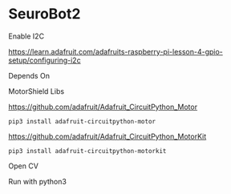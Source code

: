 # SeuroBot2

Enable I2C

https://learn.adafruit.com/adafruits-raspberry-pi-lesson-4-gpio-setup/configuring-i2c

Depends On

MotorShield Libs

https://github.com/adafruit/Adafruit_CircuitPython_Motor
```
pip3 install adafruit-circuitpython-motor
```
https://github.com/adafruit/Adafruit_CircuitPython_MotorKit
```
pip3 install adafruit-circuitpython-motorkit
```
Open CV

Run with python3
